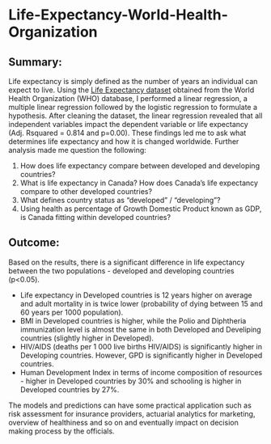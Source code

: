 # Life-Expectancy-World-Health-Organization

## Summary: 
Life expectancy is simply defined as the number of years an individual can
expect to live. Using the [Life Expectancy dataset](https://www.kaggle.com/datasets/kumarajarshi/life-expectancy-who/metadata) obtained from the World Health Organization (WHO) database, I performed a
linear regression, a multiple linear regression followed by the logistic regression to
formulate a hypothesis. After cleaning the dataset, the linear regression revealed that
all independent variables impact the dependent variable or life expectancy (Adj. Rsquared
= 0.814 and p=0.00). These findings led me to ask what determines life
expectancy and how it is changed worldwide. Further analysis made me question the
following:
1. How does life expectancy compare between developed and developing countries?
2. What is life expectancy in Canada? How does Canada’s life expectancy compare to
other developed countries?
3. What defines country status as “developed” / “developing”?
4. Using health as percentage of Growth Domestic Product known as GDP, is Canada
fitting within developed countries?

## Outcome:
Based on the results, there is a significant difference in life expectancy between the two populations - developed and developing countries (p<0.05). 

- Life expectancy in Developed countries is 12 years higher on average and adult mortality in is twice lower (probability of dying between 15 and 60 years per 1000 population).
- BMI in Developed countries is higher, while the Polio and Diphtheria immunization level is almost the same in both Developed and Develiping countries (slightly higher in Developed).
- HIV/AIDS (deaths per 1 000 live births HIV/AIDS) is significantly higher in Developing countries. However, GPD is significantly higher in Developed countries.
- Human Development Index in terms of income composition of resources - higher in Developed countries by 30% and schooling is higher in Developed countries by 27%.
  
The models and predictions can have some practical application such as risk assessment for insurance providers, actuarial analytics for marketing, overview of healthiness and so on and eventually impact on decision making process by the officials.
